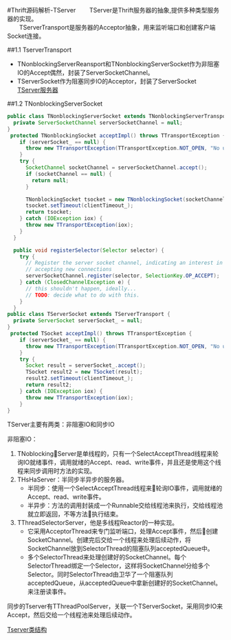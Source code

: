 #Thrift源码解析-TServer
&emsp;&emsp;TServer是Thrift服务器的抽象,提供多种类型服务器的实现。</br>
&emsp;&emsp;TServerTransport是服务器的Acceptor抽象，用来监听端口和创建客户端Socket连接。

##1.1 TserverTransport
* TNonblockingServerReansport和TNonblockingServerSocket作为非阻塞IO的Accept偶然，封装了ServerSocketChannel。
* TServerSocket作为阻塞同步IO的Acceptor，封装了ServerSocket</br>
[TServer服务器](/Users/jingjie/Documents/markdown/images/thrift/TServer.png)

##1.2 TNonblockingServerSocket
```java
public class TNonblockingServerSocket extends TNonblockingServerTransport {
  private ServerSocketChannel serverSocketChannel = null;
}
 protected TNonblockingSocket acceptImpl() throws TTransportException {
    if (serverSocket_ == null) {
      throw new TTransportException(TTransportException.NOT_OPEN, "No underlying server socket.");
    }
    try {
      SocketChannel socketChannel = serverSocketChannel.accept();
      if (socketChannel == null) {
        return null;
      }

      TNonblockingSocket tsocket = new TNonblockingSocket(socketChannel);
      tsocket.setTimeout(clientTimeout_);
      return tsocket;
    } catch (IOException iox) {
      throw new TTransportException(iox);
    }
  }

  public void registerSelector(Selector selector) {
    try {
      // Register the server socket channel, indicating an interest in
      // accepting new connections
      serverSocketChannel.register(selector, SelectionKey.OP_ACCEPT);
    } catch (ClosedChannelException e) {
      // this shouldn't happen, ideally...
      // TODO: decide what to do with this.
    }
  }
public class TServerSocket extends TServerTransport {
  private ServerSocket serverSocket_ = null;
}
 protected TSocket acceptImpl() throws TTransportException {
    if (serverSocket_ == null) {
      throw new TTransportException(TTransportException.NOT_OPEN, "No underlying server socket.");
    }
    try {
      Socket result = serverSocket_.accept();
      TSocket result2 = new TSocket(result);
      result2.setTimeout(clientTimeout_);
      return result2;
    } catch (IOException iox) {
      throw new TTransportException(iox);
    }
}
```

TServer主要有两类：非阻塞IO和同步IO

非阻塞IO：
1. TNoblockingServer是单线程的，只有一个SelectAcceptThread线程来轮询IO就绪事件，调用就绪的Accept、read、write事件，并且还是使用这个线程来同步调用时方法的实现。
2. THsHaServer：半同步半异步的服务器。
    * 半同步：使用一个SelectAcceptThread线程来轮询IO事件，调用就绪的Accept、read、write事件。
    * 半异步：方法的调用封装成一个Runnable交给线程池来执行，交给线程池就立即返回，不等方法执行结束。
1. TThreadSelectorServer，他是多线程Reactor的一种实现。
    * 它采用AcceptorThread来专门监听端口，处理Accept事件，然后创建SocketChannel。创建完后交给一个线程来处理后续动作，将SocketChannel放到SelectorThread的阻塞队列acceptedQueue中。
    * 多个SelectorThread来处理创建好的SocketChannel。每个SelectorThread绑定一个Selector，这样将SocketChannel分给多个Selector。同时SelectorThread由卫华了一个阻塞队列acceptedQueue，从acceptedQueue中拿新创建好的SocketChannel。来注册读事件。

同步的Tserver有TThreadPoolServer，关联一个TServerSocket，采用同步IO来Accept，然后交给一个线程池来处理后续动作。

[Tserver类结构](/Users/jingjie/Documents/markdown/images/thrift/TServer.png)
